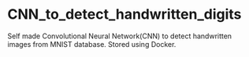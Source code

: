 # CNN_to_detect_handwritten_digits
Self made Convolutional Neural Network(CNN) to detect handwritten images from MNIST database. Stored using Docker. 
